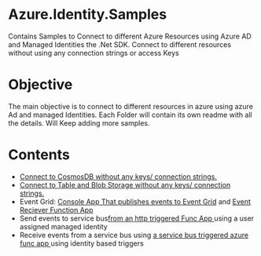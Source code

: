 # Azure.Identity.Samples
Contains Samples to Connect to different Azure Resources using Azure AD and Managed Identities the .Net SDK. 
Connect to different resources without using any connection strings or access Keys 

<h1> Objective </h1>

<p>
The main objective is to connect to different resources in azure using azure Ad and managed Identities. Each Folder will contain its own readme with all the details.
Will Keep adding more samples.
</p>

<h1>Contents</h1>
<ul>
 <li><a href="./Azure.Identity.Samples/CosmosDb"> Connect to CosmosDB without any keys/ connection strings.</a></li>
 <li><a href="./FuncAppToStorageAccountsRBAC"> Connect to Table and Blob Storage without any keys/ connection strings.</a></li>
 <li>Event Grid: <a href="./SendToEventGrid">Console App That publishes events to Event Grid</a> and <a href="./CustomTopicReceiver">Event Reciever Function App</a></li>
  <li>Send events to service bus<a href="./ServiceBusSenderFuncC">from an http triggered Func App </a> using a user assigned managed identity </li>
  <li>Receive events from a service bus using <a href="./SvcBusMsiReceiver"> a service bus triggered azure func app </a> using identity based triggers</li>
</ul>
